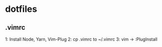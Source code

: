 # dotfiles
## .vimrc
1: Install Node, Yarn, Vim-Plug
2: cp .vimrc to ~/.vimrc
3: vim -> :PlugInstall
